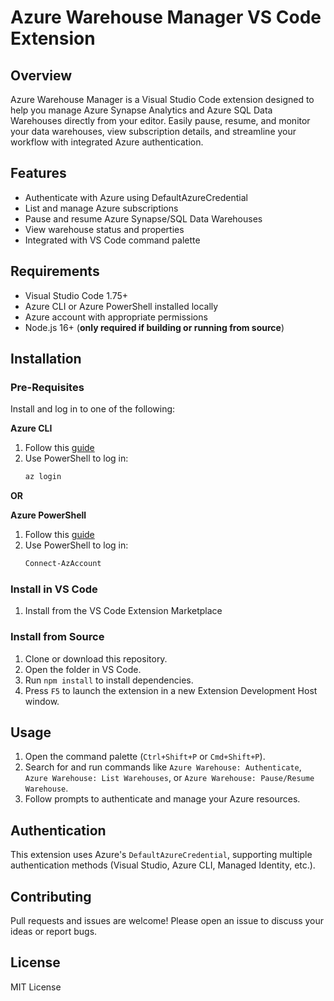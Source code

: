 
# Azure Warehouse Manager VS Code Extension

## Overview
Azure Warehouse Manager is a Visual Studio Code extension designed to help you manage Azure Synapse Analytics and Azure SQL Data Warehouses directly from your editor. Easily pause, resume, and monitor your data warehouses, view subscription details, and streamline your workflow with integrated Azure authentication.

## Features
- Authenticate with Azure using DefaultAzureCredential
- List and manage Azure subscriptions
- Pause and resume Azure Synapse/SQL Data Warehouses
- View warehouse status and properties
- Integrated with VS Code command palette

## Requirements
- Visual Studio Code 1.75+
- Azure CLI or Azure PowerShell installed locally
- Azure account with appropriate permissions
- Node.js 16+ (**only required if building or running from source**)

## Installation

### Pre-Requisites

Install and log in to one of the following:

**Azure CLI**  
1. Follow this [guide](https://learn.microsoft.com/en-us/cli/azure/install-azure-cli?view=azure-cli-latest)
2. Use PowerShell to log in:
   ```powershell
   az login
   ```

**OR**

**Azure PowerShell**  
1. Follow this [guide](https://learn.microsoft.com/en-us/powershell/azure/install-azps-windows?view=azps-14.2.0&tabs=powershell&pivots=windows-psgallery)
2. Use PowerShell to log in:
   ```powershell
   Connect-AzAccount
   ```

### Install in VS Code
1. Install from the VS Code Extension Marketplace

### Install from Source
1. Clone or download this repository.
2. Open the folder in VS Code.
3. Run `npm install` to install dependencies.
4. Press `F5` to launch the extension in a new Extension Development Host window.

## Usage
1. Open the command palette (`Ctrl+Shift+P` or `Cmd+Shift+P`).
2. Search for and run commands like `Azure Warehouse: Authenticate`, `Azure Warehouse: List Warehouses`, or `Azure Warehouse: Pause/Resume Warehouse`.
3. Follow prompts to authenticate and manage your Azure resources.

## Authentication
This extension uses Azure's `DefaultAzureCredential`, supporting multiple authentication methods (Visual Studio, Azure CLI, Managed Identity, etc.).

## Contributing
Pull requests and issues are welcome! Please open an issue to discuss your ideas or report bugs.

## License
MIT License

